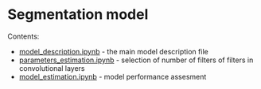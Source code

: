 # Segmentation model

Contents:
* [model_description.ipynb](./model_description.ipynb) - the main model description file
* [parameters_estimation.ipynb](./parameters_estimation.ipynb) - selection of number of filters of filters in convolutional layers 
* [model_estimation.ipynb](./model_estimation.ipynb) - model performance assesment


